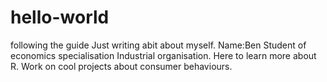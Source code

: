 # hello-world
following the guide
Just writing abit about myself. 
Name:Ben
Student of economics specialisation Industrial organisation.
Here to learn more about R. Work on cool projects about consumer behaviours.

